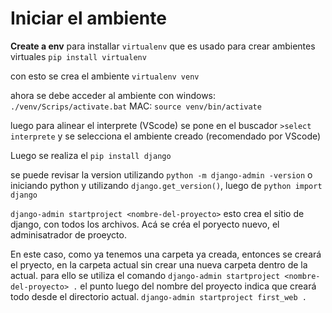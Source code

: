 # Iniciar el ambiente

**Create a env**
para installar `virtualenv` que es usado para crear ambientes virtuales
`pip install virtualenv`

con esto se crea el ambiente
`virtualenv venv `

ahora se debe acceder al ambiente con 
windows: `./venv/Scrips/activate.bat`
MAC: `source venv/bin/activate`

luego para alinear el interprete (VScode) se pone en el buscador `>select interprete` y se selecciona el ambiente creado (recomendado por VScode)

Luego se realiza el `pip install django`

se puede revisar la version utilizando `python -m django-admin -version` o iniciando python y utilizando `django.get_version()`, luego de `python import django`

`django-admin startproject <nombre-del-proyecto>`
esto crea el sitio de django, con todos los archivos. Acá se créa el poryecto nuevo, el adminisatrador de proeycto.

En este caso, como ya tenemos una carpeta ya creada, entonces se creará el pryecto, en la carpeta actual sin crear una nueva carpeta dentro de la actual. para ello se utiliza el comando 
`django-admin startproject <nombre-del-proyecto> .` el punto luego del nombre del proyecto indica que creará todo desde el directorio actual.
`django-admin startproject first_web .`
